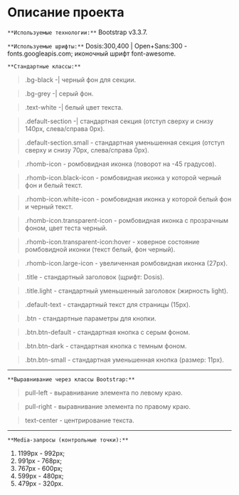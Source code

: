 # Описание проекта
`**Используемые технологии:**` Bootstrap v3.3.7.

`**Используемые шрифты:**` Dosis:300,400 | Open+Sans:300 - fonts.googleapis.com; иконочный шрифт font-awesome.

`**Стандартные классы:**` 
>.bg-black -| черный фон для секции.

>.bg-grey -| серый фон.

>.text-white -| белый цвет текста.

>.default-section -| стандартная секция (отступ сверху и снизу 140px, слева/справа 0px).

>.default-section.small - стандартная уменьшенная секция (отступ сверху и снизу 70px, слева/справа 0px).

>.rhomb-icon - ромбовидная иконка (поворот на -45 градусов).

>.rhomb-icon.black-icon - ромбовидная иконка у которой черный фон и белый текст.

>.rhomb-icon.white-icon - ромбовидная иконка у которой белый фон и черный текст.

>.rhomb-icon.transparent-icon - ромбовидная иконка с прозрачным фоном, цвет теста черный.

>.rhomb-icon.transparent-icon:hover - ховерное состояние ромбовидной иконки (текст белый, фон черный).

>.rhomb-icon.large-icon - увеличенная ромбовидная иконка (27px).

>.title - стандартный заголовок (щрифт: Dosis).

>.title.light - стандартный уменьшенный заголовок (жирность light).

>.default-text - стандартный текст для страницы (15px).

>.btn - стандартные параметры для кнопки.

>.btn.btn-default - стандартная кнопка с серым фоном.

>.btn.btn-dark - стандартная кнопка с темным фоном.

>.btn.btn-small - стандартная уменьшенная кнопка (размер: 11px).
----------------------------------------------------------------
`**Выравнивание через классы Bootstrap:**`
>pull-left - выравнивание элемента по левому краю.

>pull-right - выравнивание элемента по правому краю.

>text-center - центрирование текста.
----------------------------------------------------------------
`**Media-запросы (контрольные точки):**`
1. 1199px - 992px;
2. 991px - 768px;
3. 767px - 600px;
4. 599px - 480px;
5. 479px - 320px.